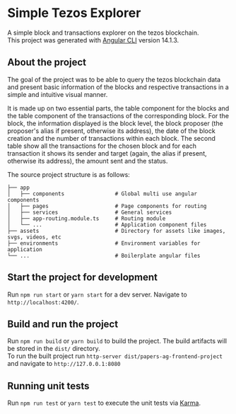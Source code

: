 # Simple Tezos Explorer

A simple block and transactions explorer on the tezos blockchain.  
This project was generated with [Angular CLI](https://github.com/angular/angular-cli) version 14.1.3.

## About the project

The goal of the project was to be able to query the tezos blockchain data and present basic information of the blocks and respective transactions in a simple and intuitive visual manner. 

It is made up on two essential parts, the table component for the blocks and the table component of the transactions of the corresponding block.
For the block, the information displayed is the block level, the block proposer (the proposer's alias if present, otherwise its address), the date of the block creation and the number of transactions within each block. The second table show all the transactions for the chosen block and for each transaction it shows its sender and target (again, the alias if present, otherwise its address), the amount sent and the status.

The source project structure is as follows: 

    ├── app                         
    │   ├── components                # Global multi use angular components
    │   ├── pages                     # Page components for routing
    │   ├── services                  # General services
    │   ├── app-routing.module.ts     # Routing module
    │   └── ...                       # Application component files
    ├── assets                        # Directory for assets like images, svgs, videos, etc
    ├── environments                  # Environment variables for application
    └── ...                           # Boilerplate angular files

## Start the project for development

Run `npm run start` or `yarn start` for a dev server. Navigate to `http://localhost:4200/`.

## Build and run the project

Run `npm run build` or `yarn build` to build the project. The build artifacts will be stored in the `dist/` directory.  
To run the built project run `http-server dist/papers-ag-frontend-project` and navigate to `http://127.0.0.1:8080`

## Running unit tests

Run `npm run test` or `yarn test` to execute the unit tests via [Karma](https://karma-runner.github.io).
